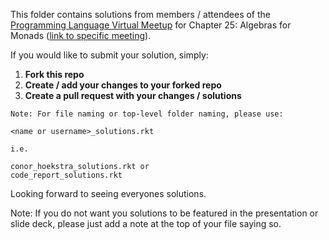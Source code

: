 This folder contains solutions from members / attendees of the [Programming Language Virtual Meetup](https://www.meetup.com/Programming-Languages-Toronto-Meetup/) for Chapter 25: Algebras for Monads ([link to specific meeting](https://www.meetup.com/Programming-Languages-Toronto-Meetup/events/280456513/)).

If you would like to submit your solution, simply:

1. **Fork this repo**
2. **Create / add your changes to your forked repo**
3. **Create a pull request with your changes / solutions**
```
Note: For file naming or top-level folder naming, please use:

<name or username>_solutions.rkt

i.e.

conor_hoekstra_solutions.rkt or
code_report_solutions.rkt
```

Looking forward to seeing everyones solutions.

Note: If you do not want you solutions to be featured in the presentation or slide deck, please just add a note at the top of your file saying so.
